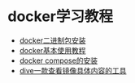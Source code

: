 # docker学习教程

* [docker二进制包安装](./docker/docker绿色版安装.md)
* [docker基本使用教程](./docker/docker使用教程.md)
* [docker compose的安装](./linux安装docker-compose.md)
* [dive一款查看镜像具体内容的工具](https://github.com/wagoodman/dive)